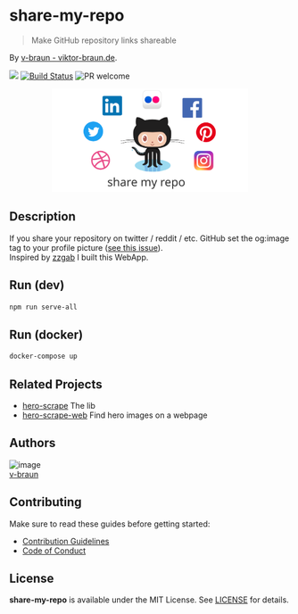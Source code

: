 # share-my-repo
> Make GitHub repository links shareable

By [v-braun - viktor-braun.de](https://viktor-braun.de).

[![](https://img.shields.io/github/license/v-braun/share-my-repo.svg?style=flat-square)](https://github.com/v-braun/share-my-repo/blob/master/LICENSE)
[![Build Status](https://img.shields.io/travis/v-braun/share-my-repo.svg?style=flat-square)](https://travis-ci.org/v-braun/share-my-repo)
![PR welcome](https://img.shields.io/badge/PR-welcome-green.svg?style=flat-square)

<p align="center">
<img width="70%" src="https://github.com/v-braun/share-my-repo/blob/master/.assets/logo.svg" />
</p>


## Description
If you share your repository on twitter / reddit / etc. GitHub set the og:image tag to your profile picture ([see this issue](https://github.com/isaacs/github/issues/612)).  
Inspired by [zzgab](https://github.com/zzgab) I built this WebApp.




## Run (dev)

```bash
npm run serve-all
```

## Run (docker)

```bash
docker-compose up
```

## Related Projects
- [hero-scrape](https://github.com/v-braun/hero-scrape) The lib
- [hero-scrape-web](https://github.com/v-braun/hero-scrape-web) Find hero images on a webpage


## Authors

![image](https://avatars3.githubusercontent.com/u/4738210?v=3&amp;s=50)  
[v-braun](https://github.com/v-braun/)



## Contributing

Make sure to read these guides before getting started:
- [Contribution Guidelines](https://github.com/v-braun/share-my-repo/blob/master/CONTRIBUTING.md)
- [Code of Conduct](https://github.com/v-braun/share-my-repo/blob/master/CODE_OF_CONDUCT.md)

## License
**share-my-repo** is available under the MIT License. See [LICENSE](https://github.com/v-braun/share-my-repo/blob/master/LICENSE) for details.
